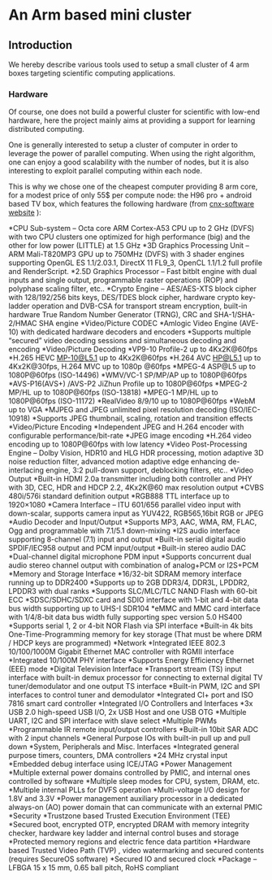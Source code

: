 # An Arm based mini cluster

## Introduction

We hereby describe various tools used to setup a small cluster of 4 arm boxes targeting scientific computing applications.

### Hardware

Of course, one does not build a powerful cluster for scientific with low-end hardware, here the project mainly aims at providing a support for learning distributed computing.

One is generally interested to setup a cluster of computer in order to leverage the power of parallel computing. When using the right algorithm, one can enjoy a good scalability with the number of nodes, but it is also interesting to exploit parallel computing within each node.

This is why we chose one of the cheapest computer providing 8 arm core, for a modest price of only 55$ per compute node: the H96 pro + android based TV box, which features the following hardware (from [cnx-software website](http://www.cnx-software.com/2016/04/06/amlogic-s912-processor-specifications/) ):

*CPU Sub-system –  Octa core ARM Cortex-A53 CPU up to 2 GHz (DVFS) with two CPU clusters one optimized for high performance (big) and the other for low power (LITTLE) at 1.5 GHz
*3D Graphics Processing Unit –ARM Mali-T820MP3 GPU up to 750MHz (DVFS) with 3 shader engines supporting OpenGL ES 1.1/2.03.1, DirectX 11 FL9_3, OpenCL 1.1/1.2 full profile and RenderScript.
*2.5D Graphics Processor – Fast bitblt engine with dual inputs and single output, programmable raster operations (ROP) and polyphase scaling filter, etc..
*Crypto Engine – AES/AES-XTS block cipher with 128/192/256 bits keys, DES/TDES block cipher, hardware crypto key-ladder operation and DVB-CSA for transport stream encryption,  built-in hardware True Random Number Generator (TRNG), CRC and SHA-1/SHA-2/HMAC SHA engine
*Video/Picture CODEC
  *Amlogic Video Engine (AVE-10) with dedicated hardware decoders and encoders
  *Supports multiple “secured” video decoding sessions and simultaneous decoding and encoding
  *Video/Picture Decoding
    *VP9-10 Profile-2 up to 4Kx2K@60fps
    *H.265 HEVC MP-10@L5.1 up to 4Kx2K@60fps
    *H.264 AVC HP@L5.1 up to 4Kx2K@30fps, H.264 MVC up to 1080p @60fps
    *MPEG-4 ASP@L5 up to 1080P@60fps (ISO-14496)
    *WMV/VC-1 SP/MP/AP up to 1080P@60fps
    *AVS-P16(AVS+) /AVS-P2 JiZhun Profile up to 1080P@60fps
    *MPEG-2 MP/HL up to 1080P@60fps (ISO-13818)
    *MPEG-1 MP/HL up to 1080P@60fps (ISO-11172)
    *RealVideo 8/9/10 up to 1080P@60fps
    *WebM up to VGA
    *MJPEG and JPEG unlimited pixel resolution decoding (ISO/IEC-10918)
    *Supports JPEG thumbnail, scaling, rotation and transition effects
  *Video/Picture Encoding
    *Independent JPEG and H.264 encoder with configurable performance/bit-rate
    *JPEG image encoding
    *H.264 video encoding up to 1080P@60fps with low latency
*Video Post-Processing Engine – Dolby Vision, HDR10 and HLG HDR processing, motion adaptive 3D noise reduction filter, advanced motion adaptive edge enhancing de-interlacing engine, 3:2 pull-down support, deblocking filters, etc..
*Video Output
  *Built-in HDMI 2.0a transmitter including both controller and PHY with 3D, CEC, HDR and HDCP 2.2, 4Kx2K@60 max resolution output
  *CVBS 480i/576i standard definition output
  *RGB888 TTL interface up to 1920×1080
*Camera Interface – ITU 601/656 parallel video input with down-scalar, supports camera input as YUV422, RGB565,16bit RGB or JPEG
*Audio Decoder and Input/Output
  *Supports MP3, AAC, WMA, RM, FLAC, Ogg and programmable with 7.1/5.1 down-mixing
  *I2S audio interface supporting 8-channel (7.1) input and output
  *Built-in serial digital audio SPDIF/IEC958 output and PCM input/output
  *Built-in stereo audio DAC
  *Dual-channel digital microphone PDM input
  *Supports concurrent dual audio stereo channel output with combination of analog+PCM or I2S+PCM
*Memory and Storage Interface
  *16/32-bit SDRAM memory interface running up to DDR2400
  *Supports up to 2GB DDR3/4, DDR3L, LPDDR2, LPDDR3 with dual ranks
  *Supports SLC/MLC/TLC NAND Flash with 60-bit ECC
  *SDSC/SDHC/SDXC card and SDIO interface with 1-bit and 4-bit data bus width supporting up to UHS-I SDR104
  *eMMC and MMC card interface with 1/4/8-bit data bus width fully supporting spec version 5.0 HS400
  *Supports serial 1, 2 or 4-bit NOR Flash via SPI interface
  *Built-in 4k bits One-Time-Programming memory for key storage (That must be where DRM / HDCP keys are programmed)
*Network
  *Integrated IEEE 802.3 10/100/1000M Gigabit Ethernet MAC controller with RGMII interface
  *Integrated 10/100M PHY interface
  *Supports Energy Efficiency Ethernet (EEE) mode
*Digital Television Interface
  *Transport stream (TS) input interface with built-in demux processor for connecting to external digital TV tuner/demodulator and one output TS interface
  *Built-in PWM, I2C and SPI interfaces to control tuner and demodulator
  *Integrated CI+ port and ISO 7816 smart card controller
*Integrated I/O Controllers and Interfaces
  *3x USB 2.0 high-speed USB I/O, 2x USB Host and one USB OTG
  *Multiple UART, I2C and SPI interface with slave select
  *Multiple PWMs
  *Programmable IR remote input/output controllers
  *Built-in 10bit SAR ADC with 2 input channels
  *General Purpose IOs with built-in pull up and pull down
*System, Peripherals and Misc. Interfaces
  *Integrated general purpose timers, counters, DMA controllers
  *24 MHz crystal input
  *Embedded debug interface using ICE/JTAG
*Power Management
  *Multiple external power domains controlled by PMIC, and internal ones controlled by software
  *Multiple sleep modes for CPU, system, DRAM, etc.
  *Multiple internal PLLs for DVFS operation
  *Multi-voltage I/O design for 1.8V and 3.3V
  *Power management auxiliary processor in a dedicated always-on (AO) power domain that can communicate with an external PMIC
*Security
  *Trustzone based Trusted Execution Environment (TEE)
  *Secured boot, encrypted OTP, encrypted DRAM with memory integrity checker, hardware key ladder and internal control buses and storage
  *Protected memory regions and electric fence data partition
  *Hardware based Trusted Video Path (TVP) , video watermarking and secured contents (requires SecureOS software)
  *Secured IO and secured clock
*Package – LFBGA 15 x 15 mm, 0.65 ball pitch, RoHS compliant
